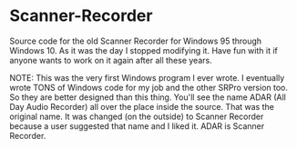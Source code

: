 # Scanner-Recorder
Source code for the old Scanner Recorder for Windows 95 through Windows 10. As it was the day I stopped modifying it. Have fun with it if anyone wants to work on it again after all these years.

NOTE: This was the very first Windows program I ever wrote. I eventually wrote TONS of Windows code for my job and the other SRPro version too. So they are better designed than this thing.
You'll see the name ADAR (All Day Audio Recorder) all over the place inside the source. That was the original name. It was changed (on the outside) to Scanner Recorder because a user suggested that name and I liked it. ADAR is Scanner Recorder.
